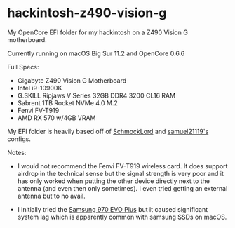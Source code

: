 # hackintosh-z490-vision-g

My OpenCore EFI folder for my hackintosh on a Z490 Vision G motherboard.

Currently running on macOS Big Sur 11.2 and OpenCore 0.6.6

Full Specs:

- Gigabyte Z490 Vision G Motherboard
- Intel i9-10900K
- G.SKILL Ripjaws V Series 32GB DDR4 3200 CL16 RAM
- Sabrent 1TB Rocket NVMe 4.0 M.2
- Fenvi FV-T919
- AMD RX 570 w/4GB VRAM

My EFI folder is heavily based off of [SchmockLord](https://github.com/SchmockLord/Hackintosh-Intel-i9-10900k-Gigabyte-Z490-Vision-D) and [samuel21119's](https://github.com/samuel21119/Intel-i9-10900-Gigabyte-Z490-Vision-G-Hackintosh) configs.

Notes:

- I would not recommend the Fenvi FV-T919 wireless card. It does support airdrop in the technical sense but the signal strength is very poor and it has only worked when putting the other device directly next to the antenna (and even then only sometimes). I even tried getting an external antenna but to no avail.

- I initially tried the [Samsung 970 EVO Plus](https://smile.amazon.com/gp/product/B07MFZY2F2) but it caused significant system lag which is apparently common with samsung SSDs on macOS.